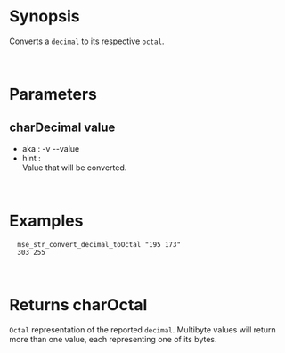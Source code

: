 # Synopsis

Converts a `decimal` to its respective `octal`.



&nbsp;

# Parameters

## charDecimal value

- aka       : -v --value
- hint      :  
  Value that will be converted.



&nbsp;

# Examples

``` shell
  mse_str_convert_decimal_toOctal "195 173" 
  303 255
```



&nbsp;

# Returns charOctal

`Octal` representation of the reported `decimal`.
Multibyte values will return more than one value, each representing one of its 
bytes.
